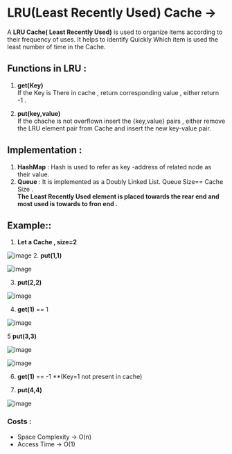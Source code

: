 # LRU(Least Recently Used) Cache ->

A **LRU Cache( Least Recently Used)** is used to organize items according to their frequency of uses.
It helps to identify Quickly Which item is used the least number of time in the Cache.

## Functions in LRU :

1. **get(Key)**<br>
   If the Key is There in cache , return corresponding value , either return -1 .

2. **put(key,value)** <br>
   If the chache is not overflown insert the {key,value} pairs ,
   either remove the LRU element pair from Cache and insert the new key-value pair.

## Implementation :

1.  **HashMap** : Hash is used to refer as key -address of related node as their value.
2.  **Queue** : It is implemented as a Doubly Linked List. Queue Size== Cache Size .<br>
    **The Least Recently Used element is placed towards the rear end and most used is towards to fron end .**

## Example::

1.  **Let a Cache , size=2**

![image](https://user-images.githubusercontent.com/77873383/160329808-f0b4949a-3da0-4082-b724-12acb6811465.png) 2. **put(1,1)**

![image](https://user-images.githubusercontent.com/77873383/160330070-121292f5-6e02-4076-bd09-b426a742823c.png)

3.  **put(2,2)**

![image](https://user-images.githubusercontent.com/77873383/160330330-4a55a134-9496-4a25-894a-b37eb499caca.png)

4.  **get(1)** == 1

![image](https://user-images.githubusercontent.com/77873383/160330493-b726a84e-908d-48c5-b415-2c8673ce4a0f.png)

5 **put(3,3)**

![image](https://user-images.githubusercontent.com/77873383/160330972-d82a0150-10c2-43f8-97f3-a7c26de02b0e.png)

![image](https://user-images.githubusercontent.com/77873383/160331110-9e3da43f-e32f-41e4-9583-0be8ec248e25.png)

6.  **get(1)** == -1 \*\*(Key=1 not present in cache)

7.  **put(4,4)**

![image](https://user-images.githubusercontent.com/77873383/160331584-c7f57b54-7232-49d1-9597-0b270c0483e3.png)

### Costs :

- Space Complexity -> O(n)
- Access Time -> O(1)
